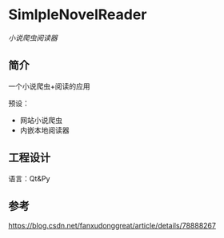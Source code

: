 # SimlpleNovelReader
*小说爬虫阅读器*
## 简介

一个小说爬虫+阅读的应用

预设：
- 网站小说爬虫
- 内嵌本地阅读器

## 工程设计

语言：Qt&Py


## 参考
https://blog.csdn.net/fanxudonggreat/article/details/78888267
